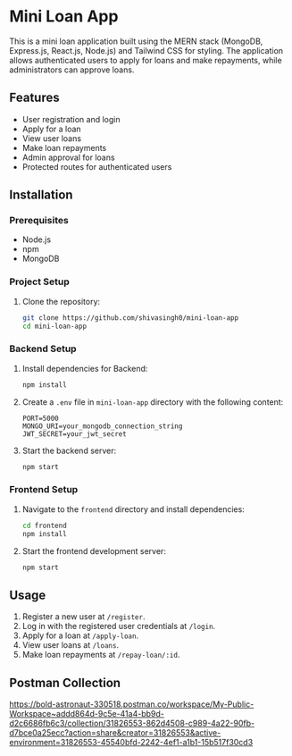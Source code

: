 # Mini Loan App

This is a mini loan application built using the MERN stack (MongoDB, Express.js, React.js, Node.js) and Tailwind CSS for styling. The application allows authenticated users to apply for loans and make repayments, while administrators can approve loans.

## Features

- User registration and login
- Apply for a loan
- View user loans
- Make loan repayments
- Admin approval for loans
- Protected routes for authenticated users

## Installation

### Prerequisites

- Node.js
- npm
- MongoDB

### Project Setup

1. Clone the repository:

    ```bash
    git clone https://github.com/shivasingh0/mini-loan-app
    cd mini-loan-app
    ```

### Backend Setup

1. Install dependencies for Backend:

    ```bash
    npm install
    ```

2. Create a `.env` file in `mini-loan-app` directory with the following content:

    ```env
    PORT=5000
    MONGO_URI=your_mongodb_connection_string
    JWT_SECRET=your_jwt_secret
    ```

3. Start the backend server:

    ```bash
    npm start
    ```

### Frontend Setup

1. Navigate to the `frontend` directory and install dependencies:

    ```bash
    cd frontend
    npm install
    ```

2. Start the frontend development server:

    ```bash
    npm start
    ```

## Usage

1. Register a new user at `/register`.
2. Log in with the registered user credentials at `/login`.
3. Apply for a loan at `/apply-loan`.
4. View user loans at `/loans`.
5. Make loan repayments at `/repay-loan/:id`.

## Postman Collection
https://bold-astronaut-330518.postman.co/workspace/My-Public-Workspace~addd864d-9c5e-41a4-bb9d-d2c6686fb6c3/collection/31826553-862d4508-c989-4a22-90fb-d7bce0a25ecc?action=share&creator=31826553&active-environment=31826553-45540bfd-2242-4ef1-a1b1-15b517f30cd3


